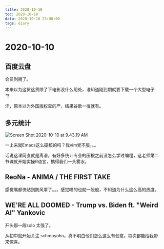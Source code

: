```yaml
---
title: 2020-10-10
toc: 2020-10-10
data: 2020-10-10 23:00:00
tags: diary
---
```



# 2020-10-10

## 百度云盘

会员到期了。

本来以为这货这货除了下电影没什么用处，谁知道刚到期就要下载一个大型电子书.

汗，原本以为外国版权查的严，结果谷歌一搜就有。

## 多元统计

![Screen Shot 2020-10-10 at 9.43.19 AM](https://tva1.sinaimg.cn/large/007S8ZIlly1gjjzt3a2tjj30nk0uin2u.jpg)

一上来就Emacs这么硬核的吗？我vim党不服。。。

话说这课简直就是离谱，有好多统计专业的压根之前没怎么学过编程，这老师第二节课就开始实操R语言，搞得我们一头雾水。

## ReoNa - ANIMA / THE FIRST TAKE

感觉嘴都快贴到防风罩了。。。感觉唱的也就一般般，不知道为什么这么高的热度。

## WE'RE ALL DOOMED - Trump vs. Biden ft. "Weird Al" Yankovic

开头那一段solo 太强了。

从初中就开始关注 schmoyoho，真不明白他们怎么这么有创意，每次都能给我带来惊喜。
